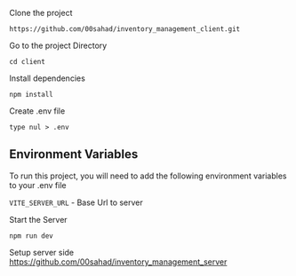 Clone the project

    https://github.com/00sahad/inventory_management_client.git

Go to the project Directory

    cd client

Install dependencies

    npm install

Create .env file

    type nul > .env

## Environment Variables
To run this project, you will need to add the following environment variables to your .env file

`VITE_SERVER_URL` - Base Url to server

Start the Server
      
    npm run dev

Setup server side  https://github.com/00sahad/inventory_management_server

